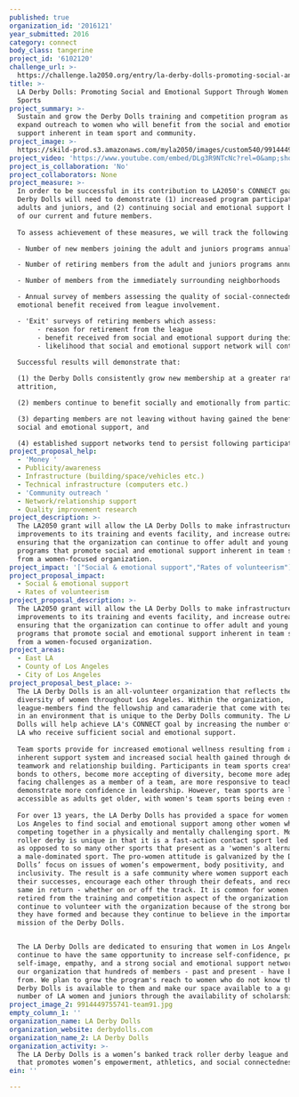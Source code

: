 ```yaml
---
published: true
organization_id: '2016121'
year_submitted: 2016
category: connect
body_class: tangerine
project_id: '6102120'
challenge_url: >-
  https://challenge.la2050.org/entry/la-derby-dolls-promoting-social-and-emotional-support-through-womens-team-sports
title: >-
  LA Derby Dolls: Promoting Social and Emotional Support Through Women's Team
  Sports
project_summary: >-
  Sustain and grow the Derby Dolls training and competition program as well as
  expand outreach to women who will benefit from the social and emotional
  support inherent in team sport and community.
project_image: >-
  https://skild-prod.s3.amazonaws.com/myla2050/images/custom540/9914449755741-team91.jpg
project_video: 'https://www.youtube.com/embed/DLg3R9NTcNc?rel=0&amp;showinfo=0'
project_is_collaboration: 'No'
project_collaborators: None
project_measure: >-
  In order to be successful in its contribution to LA2050's CONNECT goal, the
  Derby Dolls will need to demonstrate (1) increased program participation by
  adults and juniors, and (2) continuing social and emotional support benefits
  of our current and future members.
   
  To assess achievement of these measures, we will track the following:

  - Number of new members joining the adult and juniors programs annually

  - Number of retiring members from the adult and juniors programs annually

  - Number of members from the immediately surrounding neighborhoods

  - Annual survey of members assessing the quality of social-connectedness and
  emotional benefit received from league involvement.

  - 'Exit' surveys of retiring members which assess:
       - reason for retirement from the league
       - benefit received from social and emotional support during their time with the Derby Dolls
       - likelihood that social and emotional support network will continue following retirement
   
  Successful results will demonstrate that:

  (1) the Derby Dolls consistently grow new membership at a greater rate than
  attrition,

  (2) members continue to benefit socially and emotionally from participation,

  (3) departing members are not leaving without having gained the benefit of
  social and emotional support, and

  (4) established support networks tend to persist following participation.
project_proposal_help:
  - 'Money '
  - Publicity/awareness
  - Infrastructure (building/space/vehicles etc.)
  - Technical infrastructure (computers etc.)
  - 'Community outreach '
  - Network/relationship support
  - Quality improvement research
project_description: >-
  The LA2050 grant will allow the LA Derby Dolls to make infrastructure
  improvements to its training and events facility, and increase outreach,
  ensuring that the organization can continue to offer adult and young women
  programs that promote social and emotional support inherent in team sports and
  from a women-focused organization.
project_impact: '["Social & emotional support","Rates of volunteerism"]'
project_proposal_impact:
  - Social & emotional support
  - Rates of volunteerism
project_proposal_description: >-
  The LA2050 grant will allow the LA Derby Dolls to make infrastructure
  improvements to its training and events facility, and increase outreach,
  ensuring that the organization can continue to offer adult and young women
  programs that promote social and emotional support inherent in team sports and
  from a women-focused organization.
project_areas:
  - East LA
  - County of Los Angeles
  - City of Los Angeles
project_proposal_best_place: >-
  The LA Derby Dolls is an all-volunteer organization that reflects the
  diversity of women throughout Los Angeles. Within the organization,
  league-members find the fellowship and camaraderie that come with team sports,
  in an environment that is unique to the Derby Dolls community. The LA Derby
  Dolls will help achieve LA's CONNECT goal by increasing the number of women in
  LA who receive sufficient social and emotional support.
   
  Team sports provide for increased emotional wellness resulting from an
  inherent support system and increased social health gained through developing
  teamwork and relationship building. Participants in team sports create closer
  bonds to others, become more accepting of diversity, become more adept at
  facing challenges as a member of a team, are more responsive to teaching, and
  demonstrate more confidence in leadership. However, team sports are less
  accessible as adults get older, with women's team sports being even scarcer. 
   
  For over 13 years, the LA Derby Dolls has provided a space for women across
  Los Angeles to find social and emotional support among other women while
  competing together in a physically and mentally challenging sport. Modern
  roller derby is unique in that it is a fast-action contact sport led by women
  as opposed to so many other sports that present as a 'women's alternative' to
  a male-dominated sport. The pro-women attitude is galvanized by the Derby
  Dolls’ focus on issues of women’s empowerment, body positivity, and
  inclusivity. The result is a safe community where women support each other in
  their successes, encourage each other through their defeats, and receive the
  same in return - whether on or off the track. It is common for women who have
  retired from the training and competition aspect of the organization to
  continue to volunteer with the organization because of the strong bonds that
  they have formed and because they continue to believe in the importance of the
  mission of the Derby Dolls. 


  The LA Derby Dolls are dedicated to ensuring that women in Los Angeles
  continue to have the same opportunity to increase self-confidence, positive
  self-image, empathy, and a strong social and emotional support network from
  our organization that hundreds of members - past and present - have benefited
  from. We plan to grow the program's reach to women who do not know that the
  Derby Dolls is available to them and make our space available to a greater
  number of LA women and juniors through the availability of scholarships.
project_image_2: 9914449755741-team91.jpg
empty_column_1: ''
organization_name: LA Derby Dolls
organization_website: derbydolls.com
organization_name_2: LA Derby Dolls
organization_activity: >-
  The LA Derby Dolls is a women’s banked track roller derby league and community
  that promotes women’s empowerment, athletics, and social connectedness.
ein: ''

---
```

